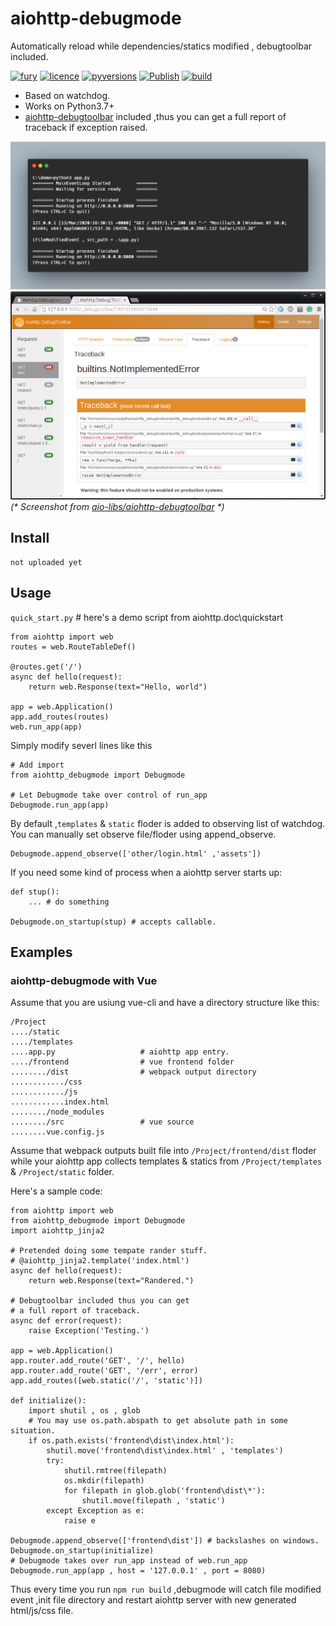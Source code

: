# aiohttp-debugmode
Automatically reload while dependencies/statics modified , debugtoolbar included.

[![fury](https://img.shields.io/pypi/v/aiohttp-debugmode.svg)](https://badge.fury.io/py/aiohttp-debugmode)
[![licence](https://img.shields.io/github/license/GoodManWEN/aiohttp-debugmode)](https://github.com/GoodManWEN/aiohttp-debugmode/blob/master/LICENSE)
[![pyversions](https://img.shields.io/pypi/pyversions/aiohttp-debugmode.svg)](https://pypi.org/project/aiohttp-debugmode/)
[![Publish](https://github.com/GoodManWEN/aiohttp-debugmode/workflows/Publish/badge.svg)](https://github.com/GoodManWEN/aiohttp-debugmode/actions?query=workflow%3APublish)
[![build](https://github.com/GoodManWEN/aiohttp-debugmode/workflows/Build/badge.svg)](https://github.com/GoodManWEN/aiohttp-debugmode/actions?query=workflow%3ABuild)

- Based on watchdog.
- Works on Python3.7+
- [aiohttp-debugtoolbar](https://github.com/aio-libs/aiohttp-debugtoolbar) included ,thus you can get a full report of traceback if exception raised.

![](https://github.com/GoodManWEN/aiohttp-debugmode/blob/master/screenshots/carbon.png)
![](https://github.com/GoodManWEN/aiohttp-debugmode/blob/master/screenshots/aiohttp_debugtoolba_sceenshot.png)
*(\* Screenshot from [aio-libs/aiohttp-debugtoolbar](https://github.com/aio-libs/aiohttp-debugtoolbar) \*)*

## Install

    not uploaded yet

## Usage

`quick_start.py`
\# here's a demo script from aiohttp.doc\\quickstart
```Python3
from aiohttp import web
routes = web.RouteTableDef()

@routes.get('/')
async def hello(request):
    return web.Response(text="Hello, world")

app = web.Application()
app.add_routes(routes)
web.run_app(app)
```

Simply modify severl lines like this
```Python3
# Add import
from aiohttp_debugmode import Debugmode

# Let Debugmode take over control of run_app
Debugmode.run_app(app)
```

By default ,`templates` & `static` floder is added to observing list of watchdog. You can manually set observe file/floder using append_observe.
```Python3
Debugmode.append_observe(['other/login.html' ,'assets'])
```

If you need some kind of process when a aiohttp server starts up:
```Python3
def stup():
	... # do something

Debugmode.on_startup(stup) # accepts callable.
```

## Examples

### aiohttp-debugmode with Vue
Assume that you are usiung vue-cli and have a directory structure like this:
```
/Project
..../static
..../templates
....app.py                   # aiohttp app entry.
..../frontend                # vue frontend folder
......../dist                # webpack output directory
............/css
............/js
............index.html
......../node_modules
......../src                 # vue source
........vue.config.js
```
Assume that webpack outputs built file into `/Project/frontend/dist` floder while your aiohttp app collects templates & statics from `/Project/templates` & `/Project/static` folder.

Here's a sample code:
```Python3
from aiohttp import web
from aiohttp_debugmode import Debugmode
import aiohttp_jinja2

# Pretended doing some tempate rander stuff.
# @aiohttp_jinja2.template('index.html')
async def hello(request):
    return web.Response(text="Randered.") 

# Debugtoolbar included thus you can get 
# a full report of traceback.
async def error(request):
    raise Exception('Testing.')

app = web.Application()
app.router.add_route('GET', '/', hello)
app.router.add_route('GET', '/err', error)
app.add_routes([web.static('/', 'static')])

def initialize():
    import shutil , os , glob
    # You may use os.path.abspath to get absolute path in some situation.
    if os.path.exists('frontend\dist\index.html'):
        shutil.move('frontend\dist\index.html' , 'templates')
        try:
            shutil.rmtree(filepath)
            os.mkdir(filepath)
            for filepath in glob.glob('frontend\dist\*'):
                shutil.move(filepath , 'static')
        except Exception as e:
            raise e

Debugmode.append_observe(['frontend\dist']) # backslashes on windows.
Debugmode.on_startup(initialize)
# Debugmode takes over run_app instead of web.run_app
Debugmode.run_app(app , host = '127.0.0.1' , port = 8080)
```

Thus every time you run `npm run build` ,debugmode will catch file modified event ,init file directory and restart aiohttp server with new generated html/js/css file.
